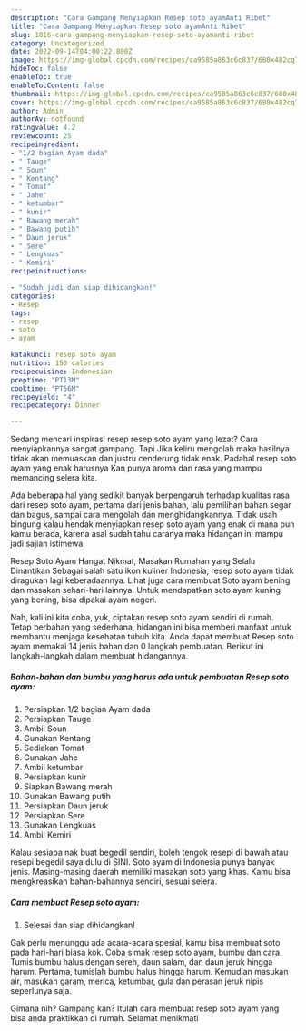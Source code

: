 ```yaml
---
description: "Cara Gampang Menyiapkan Resep soto ayamAnti Ribet"
title: "Cara Gampang Menyiapkan Resep soto ayamAnti Ribet"
slug: 1816-cara-gampang-menyiapkan-resep-soto-ayamanti-ribet
category: Uncategorized
date: 2022-09-14T04:00:22.800Z
image: https://img-global.cpcdn.com/recipes/ca9585a863c6c837/680x482cq70/resep-soto-ayam-foto-resep-utama.jpg
hideToc: false
enableToc: true
enableTocContent: false
thumbnail: https://img-global.cpcdn.com/recipes/ca9585a863c6c837/680x482cq70/resep-soto-ayam-foto-resep-utama.jpg
cover: https://img-global.cpcdn.com/recipes/ca9585a863c6c837/680x482cq70/resep-soto-ayam-foto-resep-utama.jpg
author: Admin
authorAv: notfound
ratingvalue: 4.2
reviewcount: 25
recipeingredient:
- "1/2 bagian Ayam dada"
- " Tauge"
- " Soun"
- " Kentang"
- " Tomat"
- " Jahe"
- " ketumbar"
- " kunir"
- " Bawang merah"
- " Bawang putih"
- " Daun jeruk"
- " Sere"
- " Lengkuas"
- " Kemiri"
recipeinstructions:

- "Sudah jadi dan siap dihidangkan!"
categories:
- Resep
tags:
- resep
- soto
- ayam

katakunci: resep soto ayam 
nutrition: 150 calories
recipecuisine: Indonesian
preptime: "PT13M"
cooktime: "PT56M"
recipeyield: "4"
recipecategory: Dinner

---
```



Sedang mencari inspirasi resep resep soto ayam yang lezat? Cara menyiapkannya sangat gampang. Tapi Jika keliru mengolah maka hasilnya tidak akan memuaskan dan justru cenderung tidak enak. Padahal resep soto ayam yang enak harusnya Kan punya aroma dan rasa yang mampu memancing selera kita.


Ada beberapa hal yang sedikit banyak berpengaruh terhadap kualitas rasa dari resep soto ayam, pertama dari jenis bahan, lalu pemilihan bahan segar dan bagus, sampai cara mengolah dan menghidangkannya. Tidak usah bingung kalau hendak menyiapkan resep soto ayam yang enak di mana pun kamu berada, karena asal sudah tahu caranya maka hidangan ini mampu jadi sajian istimewa.

Resep Soto Ayam Hangat Nikmat, Masakan Rumahan yang Selalu Dinantikan Sebagai salah satu ikon kuliner Indonesia, resep soto ayam tidak diragukan lagi keberadaannya. Lihat juga cara membuat Soto ayam bening dan masakan sehari-hari lainnya. Untuk mendapatkan soto ayam kuning yang bening, bisa dipakai ayam negeri.


Nah, kali ini kita coba, yuk, ciptakan resep soto ayam sendiri di rumah. Tetap berbahan yang sederhana, hidangan ini bisa memberi manfaat untuk membantu menjaga kesehatan tubuh kita. Anda dapat membuat Resep soto ayam memakai 14 jenis bahan dan 0 langkah pembuatan. Berikut ini langkah-langkah dalam membuat hidangannya.

<!--inarticleads1-->

##### Bahan-bahan dan bumbu yang harus ada untuk pembuatan Resep soto ayam:

1. Persiapkan 1/2 bagian Ayam dada
1. Persiapkan  Tauge
1. Ambil  Soun
1. Gunakan  Kentang
1. Sediakan  Tomat
1. Gunakan  Jahe
1. Ambil  ketumbar
1. Persiapkan  kunir
1. Siapkan  Bawang merah
1. Gunakan  Bawang putih
1. Persiapkan  Daun jeruk
1. Persiapkan  Sere
1. Gunakan  Lengkuas
1. Ambil  Kemiri


Kalau sesiapa nak buat begedil sendiri, boleh tengok resepi di bawah atau resepi begedil saya dulu di SINI. Soto ayam di Indonesia punya banyak jenis. Masing-masing daerah memiliki masakan soto yang khas. Kamu bisa mengkreasikan bahan-bahannya sendiri, sesuai selera. 

<!--inarticleads2-->

##### Cara membuat Resep soto ayam:


1. Selesai dan siap dihidangkan!

Gak perlu menunggu ada acara-acara spesial, kamu bisa membuat soto pada hari-hari biasa kok. Coba simak resep soto ayam, bumbu dan cara. Tumis bumbu halus dengan sereh, daun salam, dan daun jeruk hingga harum. Pertama, tumislah bumbu halus hingga harum. Kemudian masukan air, masukan garam, merica, ketumbar, gula dan perasan jeruk nipis seperlunya saja. 

Gimana nih? Gampang kan? Itulah cara membuat resep soto ayam yang bisa anda praktikkan di rumah. Selamat menikmati
